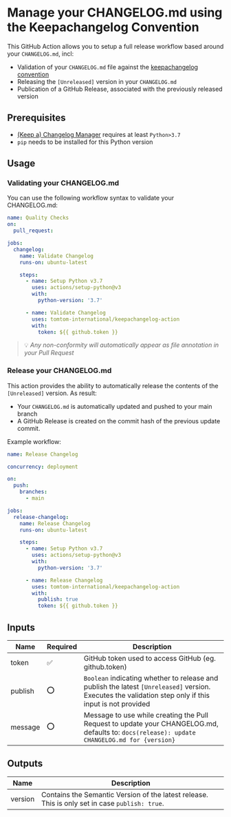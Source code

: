 <!--
Copyright (C) 2020-2022, TomTom (http://tomtom.com).

Licensed under the Apache License, Version 2.0 (the "License");
you may not use this file except in compliance with the License.
You may obtain a copy of the License at

   http://www.apache.org/licenses/LICENSE-2.0

Unless required by applicable law or agreed to in writing, software
distributed under the License is distributed on an "AS IS" BASIS,
WITHOUT WARRANTIES OR CONDITIONS OF ANY KIND, either express or implied.
See the License for the specific language governing permissions and
limitations under the License.
-->

# Manage your CHANGELOG.md using the Keepachangelog Convention

This GitHub Action allows you to setup a full release workflow based around your `CHANGELOG.md`, incl:

- Validation of your `CHANGELOG.md` file against the [keepachangelog convention]
- Releasing the `[Unreleased]` version in your `CHANGELOG.md`
- Publication of a GitHub Release, associated with the previously released version

## Prerequisites

* [(Keep a) Changelog Manager] requires at least `Python>3.7`
* `pip` needs to be installed for this Python version 

## Usage

### Validating your CHANGELOG.md

You can use the following workflow syntax to validate your CHANGELOG.md:

```yml
name: Quality Checks
on:
  pull_request:

jobs:
  changelog:
    name: Validate Changelog
    runs-on: ubuntu-latest

    steps:
      - name: Setup Python v3.7
        uses: actions/setup-python@v3
        with:
          python-version: '3.7'

      - name: Validate Changelog
        uses: tomtom-international/keepachangelog-action
        with:
          token: ${{ github.token }}
```

> :bulb: *Any non-conformity will automatically appear as file annotation in your Pull Request*


### Release your CHANGELOG.md

This action provides the ability to automatically release the contents of the `[Unreleased]` version.
As result:
- Your `CHANGELOG.md` is automatically updated and pushed to your main branch
- A GitHub Release is created on the commit hash of the previous update commit.

Example workflow:

```yml
name: Release Changelog

concurrency: deployment

on:
  push:
    branches:
      - main

jobs:
  release-changelog:
    name: Release Changelog
    runs-on: ubuntu-latest

    steps:
      - name: Setup Python v3.7
        uses: actions/setup-python@v3
        with:
          python-version: '3.7'

      - name: Release Changelog
        uses: tomtom-international/keepachangelog-action
        with:
          publish: true
          token: ${{ github.token }}
```

## Inputs

| Name | Required | Description |
| --- | --- | --- |
| token | :white_check_mark: | GitHub token used to access GitHub (eg. github.token) |
| publish | :o: | `Boolean` indicating whether to release and publish the latest `[Unreleased]` version. Executes the validation step only if this input is not provided |
| message | :o: | Message to use while creating the Pull Request to update your CHANGELOG.md, defaults to: `docs(release): update CHANGELOG.md for {version}`

## Outputs

| Name | Description |
| --- | --- |
| version | Contains the Semantic Version of the latest release. This is only set in case `publish: true`. |


[keepachangelog convention]: http://keepachangelog.com/
[(Keep a) Changelog Manager]: https://pypi.org/project/keepachangelog-manager/
